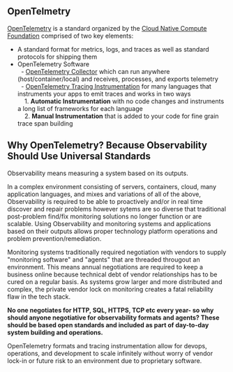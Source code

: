 ## OpenTelmetry

[OpenTelemetry](http://www.opentelemetry.io) is a standard organized by the [Cloud Native Compute Foundation](https://www.cncf.io/) comprised of two key elements:  
- A standard format for metrics, logs, and traces as well as standard protocols for shipping them  
- OpenTelemetry Software  
&nbsp;&nbsp;- [OpenTelemetry Collector](https://opentelemetry.io/docs/collector/) which can run anywhere (host/container/local) and receives, processes, and exports telemetry  
&nbsp;&nbsp;- [OpenTelemetry Tracing Instrumentation](https://opentelemetry.io/docs/instrumentation/) for many languages that instruments your apps to emit traces and works in two ways    
&nbsp;&nbsp;&nbsp;&nbsp;1. **Automatic Instrumentation** with no code changes and instruments a long list of frameworks for each language  
&nbsp;&nbsp;&nbsp;&nbsp;2. **Manual Instrumentation** that is added to your code for fine grain trace span building  

## Why OpenTelemetry? Because Observability Should Use Universal Standards

Observability means measuring a system based on its outputs.  

In a complex environment consisting of servers, containers, cloud, many application languages, and mixes and variations of all of the above, Observability is required to be able to proactively and/or in real time discover and repair problems however sytems are so diverse that traditional post-problem find/fix monitoring solutions no longer function or are scalable. Using Observability and monitoring systems and applications based on their outputs allows proper technology platform operations and problem prevention/remediation.  

Monitoring systems traditionally required negotiation with vendors to supply "monitoring software" and "agents" that are threaded througout an environment. This means annual negotiations are required to keep a business online because technical debt of vendor relationships has to be cured on a regular basis. As systems grow larger and more distributed and complex, the private vendor lock on monitoring creates a fatal reliability flaw in the tech stack.  

**No one negotiates for HTTP, SQL, HTTPS, TCP etc every year- so why should anyone negotiative for observability formats and agents? These should be based open standards and included as part of day-to-day system building and operations.**  

OpenTelemetry formats and tracing instrumentation allow for devops, operations, and development to scale infinitely without worry of vendor lock-in or future risk to an environment due to proprietary software.